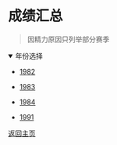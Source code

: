 # 成绩汇总

> 因精力原因只列举部分赛季

<details open>
<summary>年份选择</summary>

- [1982](./Results/1982.md)

- [1983](./Results/1983.md)

- [1984](./Results/1984.md)

- [1991](./Results/1991.md)

</details>

[返回主页](./Profile.md)
